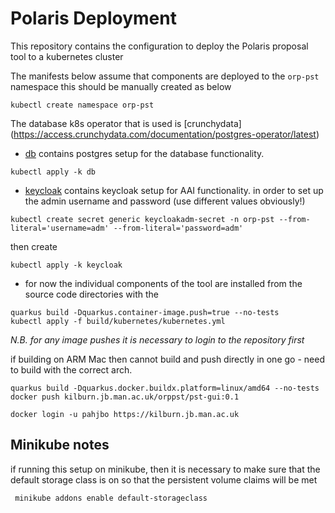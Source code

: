 Polaris Deployment
==================

This repository contains the configuration to deploy 
the Polaris proposal tool to a kubernetes cluster

The manifests below assume that components are deployed to the `orp-pst` namespace this should be manually
created as below

```shell
kubectl create namespace orp-pst
```

The database k8s operator that is used is [crunchydata]\(https://access.crunchydata.com/documentation/postgres-operator/latest)

* [db](./db) contains postgres setup for the database functionality.
```shell
kubectl apply -k db
```
* [keycloak](./keycloak) contains keycloak setup for AAI functionality.
  in order to set up the admin username and password (use different values obviously!)
```shell
kubectl create secret generic keycloakadm-secret -n orp-pst --from-literal='username=adm' --from-literal='password=adm'
```
then create
```shell
kubectl apply -k keycloak
```

* for now the individual components of the tool are installed from the source code directories with the
```shell
quarkus build -Dquarkus.container-image.push=true --no-tests
kubectl apply -f build/kubernetes/kubernetes.yml 
```

*N.B. for any image pushes it is necessary to login to the repository first*

if building on ARM Mac then cannot build and push directly in one go - need to build with the correct arch.
```shell
quarkus build -Dquarkus.docker.buildx.platform=linux/amd64 --no-tests
docker push kilburn.jb.man.ac.uk/orppst/pst-gui:0.1
```



```shell
docker login -u pahjbo https://kilburn.jb.man.ac.uk   
```

## Minikube notes


if running this setup on minikube, then it is necessary to make sure that the default storage class is
on so that the persistent volume claims will be met

```shell
 minikube addons enable default-storageclass
```


